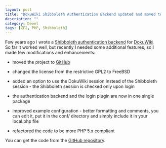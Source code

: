 ```yaml
---
layout: post
title: "DokuWiki Shibboleth Authentication Backend updated and moved to GitHub"
description: ""
category: Devel
tags: [ZF2, PHP, Shibboleth]
---
```

Few years ago I wrote a [Shibboleth authentication backend](http://blog.debug.cz/2012/03/dokuwiki-shibboleth-authentication.html) for [DokuWiki](https://www.dokuwiki.org/dokuwiki). So far it worked well, but recently I needed some additional features, so I made few modifications and enhancements:

* moved the project to [GitHub](https://github.com/ivan-novakov/dokushib)

* changed the license from the restrictive GPL2 to FreeBSD

* added an option to use the DokuWiki session instead of the Shibboleth session - the Shibboleth session is checked only upon login

* the authentication backend and the login plugin are now in one single package

* improved example configuration - better formatting and comments, you can edit it, put it in the conf/ directory and simply include it in your local.php file

* refactored the code to be more PHP 5.x compliant

You can get the code from the [GitHub repository](https://github.com/ivan-novakov/dokushib).
